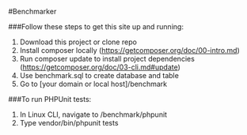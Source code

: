 #Benchmarker

###Follow these steps to get this site up and running:

1. Download this project or clone repo
2. Install composer locally (https://getcomposer.org/doc/00-intro.md)
3. Run composer update to install project dependencies (https://getcomposer.org/doc/03-cli.md#update)
4. Use benchmark.sql to create database and table
5. Go to [your domain or local host]/benchmark

###To run PHPUnit tests:
1. In Linux CLI, navigate to /benchmark/phpunit
2. Type vendor/bin/phpunit tests